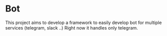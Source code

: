 # Bot

This project aims to develop a framework to easily develop bot for multiple services (telegram, slack ..) 
Right now it handles only telegram. 

